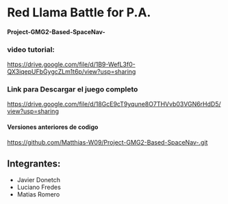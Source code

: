 # Red Llama Battle for P.A.
#### Project-GMG2-Based-SpaceNav-

### video tutorial: 
https://drive.google.com/file/d/1B9-WefL3f0-QX3iqepUFbGygcZLm1t6p/view?usp=sharing 

### Link para Descargar el juego completo
https://drive.google.com/file/d/18GcE9cT9yqune8O7THVvb03VGN6rHdD5/view?usp=sharing

#### Versiones anteriores de codigo
https://github.com/Matthias-W09/Project-GMG2-Based-SpaceNav-.git

## Integrantes:
- Javier Donetch 
- Luciano Fredes
- Matias Romero

